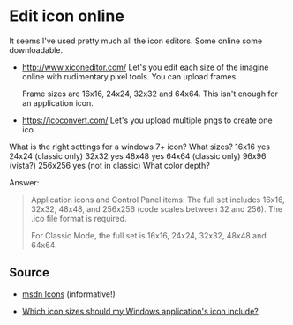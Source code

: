 # Edit icon online

It seems I've used pretty much all the icon editors. Some online some downloadable.

 * <http://www.xiconeditor.com/> Let's you edit each size of the imagine online with rudimentary pixel tools. You can upload frames.
 
    Frame sizes are 16x16, 24x24, 32x32 and 64x64. This isn't enough for an application icon.


 * <https://icoconvert.com/> Let's you upload multiple pngs to create one ico.
 
What is the right settings for a windows 7+ icon? 
    What sizes? 
        16x16 yes
        24x24 (classic only)
        32x32 yes
        48x48 yes
        64x64 (classic only)
        96x96 (vista?)
        256x256 yes (not in classic)
    What color depth?

Answer:

> Application icons and Control Panel items: The full set includes 16x16, 32x32, 48x48, and 256x256 (code scales between 32 and 256). The .ico file format is required. 
>
> For Classic Mode, the full set is 16x16, 24x24, 32x32, 48x48 and 64x64.    
    
    
 

## Source

 * [msdn Icons](https://msdn.microsoft.com/en-us/library/windows/desktop/dn742485%28v=vs.85%29.aspx?f=255&MSPPError=-2147217396) (informative!)


 * [Which icon sizes should my Windows application's icon include?](http://stackoverflow.com/questions/3236115/which-icon-sizes-should-my-windows-applications-icon-include)
 